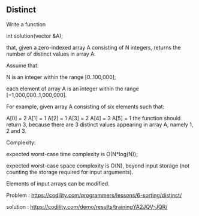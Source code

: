 Distinct
-------------
Write a function

int solution(vector<int> &A);

that, given a zero-indexed array A consisting of N integers, returns the number of distinct values in array A.

Assume that:

N is an integer within the range [0..100,000]; </p>
each element of array A is an integer within the range [−1,000,000..1,000,000]. </p>
For example, given array A consisting of six elements such that: </p>

 A[0] = 2    A[1] = 1    A[2] = 1
 A[3] = 2    A[4] = 3    A[5] = 1
the function should return 3, because there are 3 distinct values appearing in array A, namely 1, 2 and 3.

Complexity:

expected worst-case time complexity is O(N*log(N)); </p>
expected worst-case space complexity is O(N), beyond input storage (not counting the storage required for input arguments). </p>
Elements of input arrays can be modified. 

Problem : https://codility.com/programmers/lessons/6-sorting/distinct/ </p>
solution : https://codility.com/demo/results/trainingYA2JQV-JQR/ </p>
